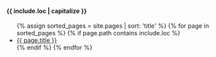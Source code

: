 #### {{ include.loc | capitalize  }}

<ul>
  {% assign sorted_pages = site.pages | sort: 'title' %}
  {% for page in sorted_pages %}
    {% if page.path contains include.loc %}
  <li><a href="{{ page.url }}">{{ page.title }}</a></li>
    {% endif %}
  {% endfor %}
</ul>
